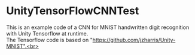 # UnityTensorFlowCNNTest
This is an example code of a CNN for MNIST handwritten digit recognition with Unity Tensorflow at runtime.<br>
The Tensorflow code is based on "https://github.com/jzharris/Unity-MNIST".<br>
